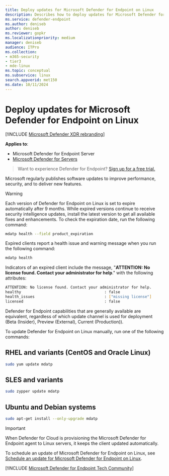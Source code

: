 ```yaml
---
title: Deploy updates for Microsoft Defender for Endpoint on Linux
description: Describes how to deploy updates for Microsoft Defender for Endpoint on Linux in enterprise environments.
ms.service: defender-endpoint
ms.author: deniseb
author: deniseb
ms.reviewer: gopkr
ms.localizationpriority: medium
manager: deniseb
audience: ITPro
ms.collection: 
- m365-security
- tier3
- mde-linux
ms.topic: conceptual
ms.subservice: linux
search.appverid: met150
ms.date: 10/11/2024
---
```


# Deploy updates for Microsoft Defender for Endpoint on Linux

[!INCLUDE [Microsoft Defender XDR rebranding](../includes/microsoft-defender.md)]

**Applies to**:

- Microsoft Defender for Endpoint Server
- [Microsoft Defender for Servers](/azure/defender-for-cloud/integration-defender-for-endpoint)

> Want to experience Defender for Endpoint? [Sign up for a free trial.](https://signup.microsoft.com/create-account/signup?products=7f379fee-c4f9-4278-b0a1-e4c8c2fcdf7e&ru=https://aka.ms/MDEp2OpenTrial?ocid=docs-wdatp-investigateip-abovefoldlink)

Microsoft regularly publishes software updates to improve performance, security, and to deliver new features.

> [!WARNING]
> Each version of Defender for Endpoint on Linux is set to expire automatically after 9 months. While expired versions continue to receive security intelligence updates, install the latest version to get all available fixes and enhancements.
> To check the expiration date, run the following command:
>
> ```bash
> mdatp health --field product_expiration
> ```
>
> Expired clients report a health issue and warning message when you run the following command:
>
> ```bash
> mdatp health
> ```
>
> Indicators of an expired client include the message, "**ATTENTION: No license found. Contact your administrator for help**." with the following attributes:
>
> ```bash
> ATTENTION: No license found. Contact your administrator for help.
> healthy                                     : false
> health_issues                               : ["missing license"]
> licensed                                    : false
> ```

Defender for Endpoint capabilities that are generally available are equivalent, regardless of which update channel is used for deployment (Beta (Insider), Preview (External), Current (Production)).

To update Defender for Endpoint on Linux manually, run one of the following commands:

## RHEL and variants (CentOS and Oracle Linux)

```bash
sudo yum update mdatp
```

## SLES and variants

```bash
sudo zypper update mdatp
```

## Ubuntu and Debian systems

```bash
sudo apt-get install --only-upgrade mdatp
```

> [!IMPORTANT]
> When Defender for Cloud is provisioning the Microsoft Defender for Endpoint agent to Linux servers, it keeps the client updated automatically.

To schedule an update of Microsoft Defender for Endpoint on Linux, see [Schedule an update for Microsoft Defender for Endpoint on Linux](linux-update-mde-linux.md).

[!INCLUDE [Microsoft Defender for Endpoint Tech Community](../includes/defender-mde-techcommunity.md)]

